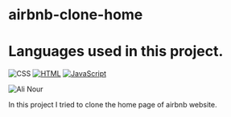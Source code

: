 # airbnb-clone-home
# Languages used in this project.
<p
 <a href="#"><img alt="CSS" src="https://img.shields.io/badge/CSS%20-%231572B6.svg?logo=css3&logoColor=white"></a>
    <a href="#"><img alt="HTML" src="https://img.shields.io/badge/HTML%20-%23E34F26.svg?logo=html5&logoColor=white"></a>
    <a href="#"><img alt="JavaScript" src="https://img.shields.io/badge/JavaScript%20-%23F7DF1E.svg?logo=javascript&logoColor=black"></a>
    <p align="left"> <img src="https://komarev.com/ghpvc/?username=alin00r&label=repo %50 views&color=0ee3dc&style=flat" alt="Ali Nour" /> 
</p>
</p>
In this project I tried to clone the home page of airbnb website.
